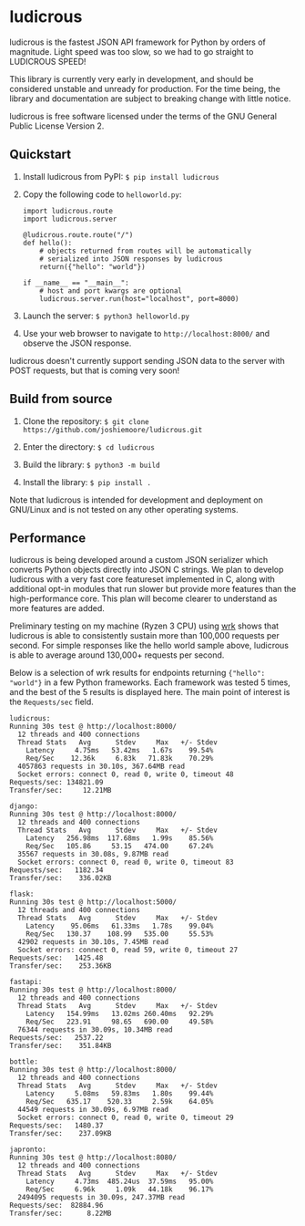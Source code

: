 # ludicrous
ludicrous is the fastest JSON API framework for Python by orders of magnitude. Light speed was too slow, so we had to go straight to LUDICROUS SPEED!

This library is currently very early in development, and should be considered unstable and unready for production. For the time being, the library and documentation are subject to breaking change with little notice.

ludicrous is free software licensed under the terms of the GNU General Public License Version 2.

## Quickstart

1. Install ludicrous from PyPI: `$ pip install ludicrous`

2. Copy the following code to `helloworld.py`:
   ```
   import ludicrous.route
   import ludicrous.server

   @ludicrous.route.route("/")
   def hello():
       # objects returned from routes will be automatically
       # serialized into JSON responses by ludicrous
       return({"hello": "world"})

   if __name__ == "__main__":
       # host and port kwargs are optional
       ludicrous.server.run(host="localhost", port=8000)
   ```

3. Launch the server: `$ python3 helloworld.py`

4. Use your web browser to navigate to `http://localhost:8000/` and observe the JSON response.

ludicrous doesn't currently support sending JSON data to the server with POST requests, but that is coming very soon!

## Build from source
1. Clone the repository: `$ git clone https://github.com/joshiemoore/ludicrous.git`

2. Enter the directory: `$ cd ludicrous`

3. Build the library: `$ python3 -m build`

4. Install the library: `$ pip install .`

Note that ludicrous is intended for development and deployment on GNU/Linux and is not tested on any other operating systems.

## Performance
ludicrous is being developed around a custom JSON serializer which converts Python objects directly into JSON C strings. We plan to develop ludicrous with a very fast core featureset implemented in C, along with additional opt-in modules that run slower but provide more features than the high-performance core. This plan will become clearer to understand as more features are added.

Preliminary testing on my machine (Ryzen 3 CPU) using [wrk](https://github.com/wg/wrk) shows that ludicrous is able to consistently sustain more than 100,000 requests per second. For simple responses like the hello world sample above, ludicrous is able to average around 130,000+ requests per second.

Below is a selection of wrk results for endpoints returning `{"hello": "world"}` in a few Python frameworks. Each framework was tested 5 times, and the best of the 5 results is displayed here. The main point of interest is the `Requests/sec` field.

```
ludicrous:
Running 30s test @ http://localhost:8000/
  12 threads and 400 connections
  Thread Stats   Avg      Stdev     Max   +/- Stdev
    Latency     4.75ms   53.42ms   1.67s    99.54%
    Req/Sec    12.36k     6.83k   71.83k    70.29%
  4057863 requests in 30.10s, 367.64MB read
  Socket errors: connect 0, read 0, write 0, timeout 48
Requests/sec: 134821.09
Transfer/sec:     12.21MB

django:
Running 30s test @ http://localhost:8000/
  12 threads and 400 connections
  Thread Stats   Avg      Stdev     Max   +/- Stdev
    Latency   256.98ms  117.68ms   1.99s    85.56%
    Req/Sec   105.86     53.15   474.00     67.24%
  35567 requests in 30.08s, 9.87MB read
  Socket errors: connect 0, read 0, write 0, timeout 83
Requests/sec:   1182.34
Transfer/sec:    336.02KB

flask:
Running 30s test @ http://localhost:5000/
  12 threads and 400 connections
  Thread Stats   Avg      Stdev     Max   +/- Stdev
    Latency    95.06ms   61.33ms   1.78s    99.04%
    Req/Sec   130.37    108.99   535.00     55.53%
  42902 requests in 30.10s, 7.45MB read
  Socket errors: connect 0, read 59, write 0, timeout 27
Requests/sec:   1425.48
Transfer/sec:    253.36KB

fastapi:
Running 30s test @ http://localhost:8000/
  12 threads and 400 connections
  Thread Stats   Avg      Stdev     Max   +/- Stdev
    Latency   154.99ms   13.02ms 260.40ms   92.29%
    Req/Sec   223.91     98.65   690.00     49.58%
  76344 requests in 30.09s, 10.34MB read
Requests/sec:   2537.22
Transfer/sec:    351.84KB

bottle:
Running 30s test @ http://localhost:8000/
  12 threads and 400 connections
  Thread Stats   Avg      Stdev     Max   +/- Stdev
    Latency     5.08ms   59.83ms   1.80s    99.44%
    Req/Sec   635.17    520.33     2.59k    64.05%
  44549 requests in 30.09s, 6.97MB read
  Socket errors: connect 0, read 0, write 0, timeout 29
Requests/sec:   1480.37
Transfer/sec:    237.09KB

japronto:
Running 30s test @ http://localhost:8080/
  12 threads and 400 connections
  Thread Stats   Avg      Stdev     Max   +/- Stdev
    Latency     4.73ms  485.24us  37.59ms   95.00%
    Req/Sec     6.96k     1.09k   44.18k    96.17%
  2494095 requests in 30.09s, 247.37MB read
Requests/sec:  82884.96
Transfer/sec:      8.22MB
```
